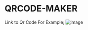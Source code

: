 # QRCODE-MAKER
Link to Qr Code
For Example;
![image](https://user-images.githubusercontent.com/83522079/128555474-2746b6a0-dc22-4227-a0e6-215d53ee9625.png)
